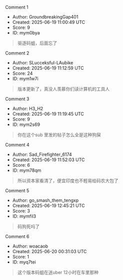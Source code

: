 Comment 1

- Author: GroundbreakingGap401
- Created: 2025-06-19 11:00:49 UTC
- Score: 9
- ID: mym0bya

> 驱逐码蛆，后面忘了

Comment 2

- Author: SLucceksful-LAubike
- Created: 2025-06-19 11:12:59 UTC
- Score: 24
- ID: mym1w7i

> 版本更新了，真没人羡慕你们读计算机的工具人

Comment 3

- Author: H3_H2
- Created: 2025-06-19 11:19:45 UTC
- Score: 9
- ID: mym2s69

> 你在这个sub 里发的帖子怎么全是这种狗屎

Comment 4

- Author: Sad_Firefighter_6174
- Created: 2025-06-19 11:52:03 UTC
- Score: 6
- ID: mym78qm

> 所以资本家看清了，便宜印度也不輕易给码农大包了

Comment 5

- Author: go_smash_them_tengxp
- Created: 2025-06-19 12:45:21 UTC
- Score: 3
- ID: mymfil3

> 码狗死吗了

Comment 6

- Author: woacaob
- Created: 2025-06-20 00:31:03 UTC
- Score: 1
- ID: myq7tei

> 这个版本码蛆在送uber 12小时在车里那种
